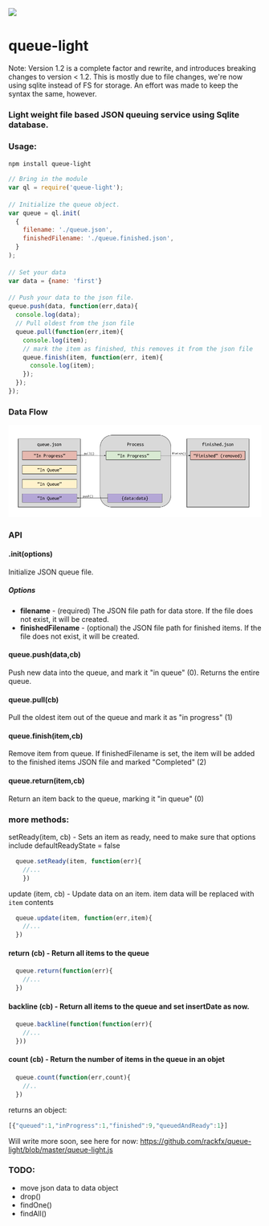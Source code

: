 ![](https://api.travis-ci.org/rackfx/queue-light.svg?branch=master)
# queue-light
Note: Version 1.2 is a complete factor and rewrite, and introduces breaking changes to version < 1.2.  This is mostly due to file changes, we're now using sqlite instead of FS for storage.  An effort was made to keep the syntax the same, however.
### Light weight file based JSON queuing service using Sqlite database.

### Usage:

```shell
npm install queue-light
```

```javascript
// Bring in the module
var ql = require('queue-light');

// Initialize the queue object.
var queue = ql.init(
  {
    filename: './queue.json',
    finishedFilename: './queue.finished.json',
  }
);

// Set your data
var data = {name: 'first'}

// Push your data to the json file.
queue.push(data, function(err,data){
  console.log(data);
  // Pull oldest from the json file
  queue.pull(function(err,item){
    console.log(item);
    // mark the item as finished, this removes it from the json file
    queue.finish(item, function(err, item){
      console.log(item);
    });
  });
});
```

### Data Flow

![](https://github.com/rackfx/queue-light/blob/master/queue-light-flow.png?raw=true)

### API

#### .init(options)

Initialize JSON queue file.

##### Options
- **filename** - (required) The JSON file path for data store. If the file does not exist, it will be created.
- **finishedFilename** - (optional) the JSON file path for finished items. If the file does not exist, it will be created.

#### queue.push(data,cb)

Push new data into the queue, and mark it "in queue" (0).  Returns the entire queue.

#### queue.pull(cb)

Pull the oldest item out of the queue and mark it as "in progress" (1)

#### queue.finish(item,cb)

Remove item from queue.  If finishedFilename is set, the item will be added to the finished items JSON file and marked "Completed" (2)

#### queue.return(item,cb)

Return an item back to the queue, marking it "in queue" (0)


### more methods:



setReady(item, cb) - Sets an item as ready, need to make sure that options include defaultReadyState = false
```javascript
  queue.setReady(item, function(err){
    //...
    })
```

update (item, cb) - Update data on an item.  item data will be replaced with `item` contents
```javascript
  queue.update(item, function(err,item){
    //...
  })
```

#### return (cb) - Return all items to the queue
```javascript
  queue.return(function(err){
    //...
  })
```

#### backline (cb) - Return all items to the queue and set insertDate as now.  
```javascript
  queue.backline(function(function(err){
    //...
  }))
```
#### count (cb) - Return the number of items in the queue in an objet
```javascript
  queue.count(function(err,count){
    //..
  })
```
returns an object:
```javascript
[{"queued":1,"inProgress":1,"finished":9,"queuedAndReady":1}]
```

Will write more soon, see here for now: https://github.com/rackfx/queue-light/blob/master/queue-light.js
### TODO:
- move json data to data object
- drop()
- findOne()
- findAll()
